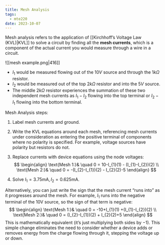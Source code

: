 ```yaml
---
title: Mesh Analysis
tags:
  - mte220
date: 2023-10-07
---
```

Mesh analysis refers to the application of [[Kirchhoff’s Voltage Law (KVL)|KVL]] to solve a circuit by finding all the **mesh currents**, which is a component of the actual current you would measure through a wire in a circuit. 

![[mesh example.png|416]]

- $I_{1}$ would be measured flowing out of the $10V$ source and through the $1k\Omega$ resistor.
- $I_{2}$ would be measured out of the top $2k\Omega$ resistor and into the $5V$ source.
- The middle $2k\Omega$ resistor experiences the summation of these two independent mesh currents as $I_{1}-I_{2}$ flowing into the top terminal or $I_{2}-I_{1}$ flowing into the bottom terminal.

Mesh Analysis steps:
1. Label mesh currents and ground.
2. Write the KVL equations around each mesh, referencing mesh currents under consideration as entering the positive terminal of components where no polarity is specified. For example, voltage sources have polarity but resistors do not. 
3. Replace currents with device equations using the node voltages:
$$
\begin{align}
\text{Mesh 1:}& \quad 0 = 10-I_{1}(1) - (I_{1}-I_{2})(2) \\
\text{Mesh 2:}& \quad 0 = -(I_{2}-I_{1})(2) - I_{2}(2)-5
\end{align}
$$

4. Solve $I_{1}=3.75 \text{mA}, I_{2}=0.625\text{mA}$.

Alternatively, you can just write the sign that the mesh current “runs into” as it progresses around the mesh. For example, $I_{1}$ runs into the negative terminal of the 10V source, so the sign of that term is negative:
$$
\begin{align}
\text{Mesh 1:}& \quad 0 = -10+I_{1}(1) +(I_{1}-I_{2})(2) \\
\text{Mesh 2:}& \quad 0 = (I_{2}-I_{1})(2) + I_{2}(2)+5
\end{align}
$$
This is mathematically equivalent (it’s just multiplying both sides by $-1$). This simple change eliminates the need to consider whether a device adds or removes energy from the charge flowing through it, stepping the voltage up or down.